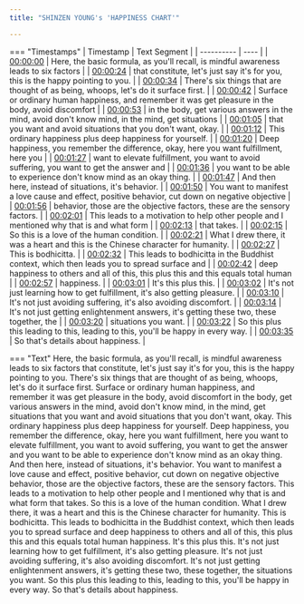 ```yaml
---
title: "SHINZEN YOUNG's 'HAPPINESS CHART'"

---
```

=== "Timestamps"
    | Timestamp | Text Segment |
    | ---------- | ----  |
    | [00:00:00](https://www.youtube.com/watch?v=2c1WihJK1tA&t=0) |  Here, the basic formula, as you'll recall, is mindful awareness leads to six factors |
    | [00:00:24](https://www.youtube.com/watch?v=2c1WihJK1tA&t=24) |  that constitute, let's just say it's for you, this is the happy pointing to you. |
    | [00:00:34](https://www.youtube.com/watch?v=2c1WihJK1tA&t=34) |  There's six things that are thought of as being, whoops, let's do it surface first. |
    | [00:00:42](https://www.youtube.com/watch?v=2c1WihJK1tA&t=42) |  Surface or ordinary human happiness, and remember it was get pleasure in the body, avoid discomfort |
    | [00:00:53](https://www.youtube.com/watch?v=2c1WihJK1tA&t=53) |  in the body, get various answers in the mind, avoid don't know mind, in the mind, get situations |
    | [00:01:05](https://www.youtube.com/watch?v=2c1WihJK1tA&t=65) |  that you want and avoid situations that you don't want, okay. |
    | [00:01:12](https://www.youtube.com/watch?v=2c1WihJK1tA&t=72) |  This ordinary happiness plus deep happiness for yourself. |
    | [00:01:20](https://www.youtube.com/watch?v=2c1WihJK1tA&t=80) |  Deep happiness, you remember the difference, okay, here you want fulfillment, here you |
    | [00:01:27](https://www.youtube.com/watch?v=2c1WihJK1tA&t=87) |  want to elevate fulfillment, you want to avoid suffering, you want to get the answer and |
    | [00:01:36](https://www.youtube.com/watch?v=2c1WihJK1tA&t=96) |  you want to be able to experience don't know mind as an okay thing. |
    | [00:01:47](https://www.youtube.com/watch?v=2c1WihJK1tA&t=107) |  And then here, instead of situations, it's behavior. |
    | [00:01:50](https://www.youtube.com/watch?v=2c1WihJK1tA&t=110) |  You want to manifest a love cause and effect, positive behavior, cut down on negative objective |
    | [00:01:56](https://www.youtube.com/watch?v=2c1WihJK1tA&t=116) |  behavior, those are the objective factors, these are the sensory factors. |
    | [00:02:01](https://www.youtube.com/watch?v=2c1WihJK1tA&t=121) |  This leads to a motivation to help other people and I mentioned why that is and what form |
    | [00:02:13](https://www.youtube.com/watch?v=2c1WihJK1tA&t=133) |  that takes. |
    | [00:02:15](https://www.youtube.com/watch?v=2c1WihJK1tA&t=135) |  So this is a love of the human condition. |
    | [00:02:21](https://www.youtube.com/watch?v=2c1WihJK1tA&t=141) |  What I drew there, it was a heart and this is the Chinese character for humanity. |
    | [00:02:27](https://www.youtube.com/watch?v=2c1WihJK1tA&t=147) |  This is bodhicitta. |
    | [00:02:32](https://www.youtube.com/watch?v=2c1WihJK1tA&t=152) |  This leads to bodhicitta in the Buddhist context, which then leads you to spread surface and |
    | [00:02:42](https://www.youtube.com/watch?v=2c1WihJK1tA&t=162) |  deep happiness to others and all of this, this plus this and this equals total human |
    | [00:02:57](https://www.youtube.com/watch?v=2c1WihJK1tA&t=177) |  happiness. |
    | [00:03:01](https://www.youtube.com/watch?v=2c1WihJK1tA&t=181) |  It's this plus this. |
    | [00:03:02](https://www.youtube.com/watch?v=2c1WihJK1tA&t=182) |  It's not just learning how to get fulfillment, it's also getting pleasure. |
    | [00:03:10](https://www.youtube.com/watch?v=2c1WihJK1tA&t=190) |  It's not just avoiding suffering, it's also avoiding discomfort. |
    | [00:03:14](https://www.youtube.com/watch?v=2c1WihJK1tA&t=194) |  It's not just getting enlightenment answers, it's getting these two, these together, the |
    | [00:03:20](https://www.youtube.com/watch?v=2c1WihJK1tA&t=200) |  situations you want. |
    | [00:03:22](https://www.youtube.com/watch?v=2c1WihJK1tA&t=202) |  So this plus this leading to this, leading to this, you'll be happy in every way. |
    | [00:03:35](https://www.youtube.com/watch?v=2c1WihJK1tA&t=215) |  So that's details about happiness. |

=== "Text"
     Here, the basic formula, as you'll recall, is mindful awareness leads to six factors that constitute, let's just say it's for you, this is the happy pointing to you. There's six things that are thought of as being, whoops, let's do it surface first. Surface or ordinary human happiness, and remember it was get pleasure in the body, avoid discomfort in the body, get various answers in the mind, avoid don't know mind, in the mind, get situations that you want and avoid situations that you don't want, okay. This ordinary happiness plus deep happiness for yourself. Deep happiness, you remember the difference, okay, here you want fulfillment, here you want to elevate fulfillment, you want to avoid suffering, you want to get the answer and you want to be able to experience don't know mind as an okay thing. And then here, instead of situations, it's behavior. You want to manifest a love cause and effect, positive behavior, cut down on negative objective behavior, those are the objective factors, these are the sensory factors. This leads to a motivation to help other people and I mentioned why that is and what form that takes. So this is a love of the human condition. What I drew there, it was a heart and this is the Chinese character for humanity. This is bodhicitta. This leads to bodhicitta in the Buddhist context, which then leads you to spread surface and deep happiness to others and all of this, this plus this and this equals total human happiness. It's this plus this. It's not just learning how to get fulfillment, it's also getting pleasure. It's not just avoiding suffering, it's also avoiding discomfort. It's not just getting enlightenment answers, it's getting these two, these together, the situations you want. So this plus this leading to this, leading to this, you'll be happy in every way. So that's details about happiness.
